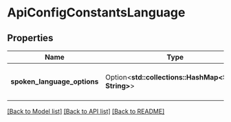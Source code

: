 # ApiConfigConstantsLanguage

## Properties

Name | Type | Description | Notes
------------ | ------------- | ------------- | -------------
**spoken_language_options** | Option<**std::collections::HashMap<String, String>**> | Supported spoken language options | [optional]

[[Back to Model list]](../README.md#documentation-for-models) [[Back to API list]](../README.md#documentation-for-api-endpoints) [[Back to README]](../README.md)


